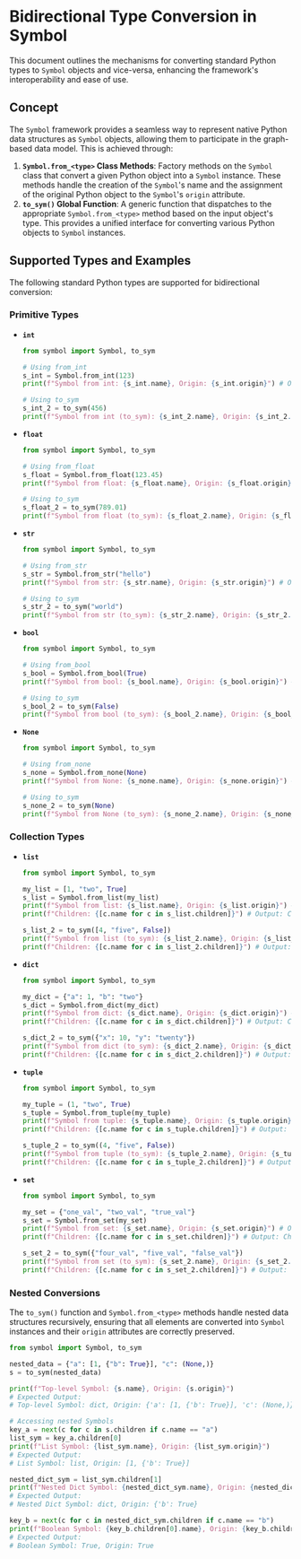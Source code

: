 # Bidirectional Type Conversion in Symbol

This document outlines the mechanisms for converting standard Python types to `Symbol` objects and vice-versa, enhancing the framework's interoperability and ease of use.

## Concept

The `Symbol` framework provides a seamless way to represent native Python data structures as `Symbol` objects, allowing them to participate in the graph-based data model. This is achieved through:

1.  **`Symbol.from_<type>` Class Methods**: Factory methods on the `Symbol` class that convert a given Python object into a `Symbol` instance. These methods handle the creation of the `Symbol`'s name and the assignment of the original Python object to the `Symbol`'s `origin` attribute.
2.  **`to_sym()` Global Function**: A generic function that dispatches to the appropriate `Symbol.from_<type>` method based on the input object's type. This provides a unified interface for converting various Python objects to `Symbol` instances.

## Supported Types and Examples

The following standard Python types are supported for bidirectional conversion:

### Primitive Types

-   **`int`**
    ```python
    from symbol import Symbol, to_sym

    # Using from_int
    s_int = Symbol.from_int(123)
    print(f"Symbol from int: {s_int.name}, Origin: {s_int.origin}") # Output: Symbol from int: 123, Origin: 123

    # Using to_sym
    s_int_2 = to_sym(456)
    print(f"Symbol from int (to_sym): {s_int_2.name}, Origin: {s_int_2.origin}") # Output: Symbol from int (to_sym): 456, Origin: 456
    ```

-   **`float`**
    ```python
    from symbol import Symbol, to_sym

    # Using from_float
    s_float = Symbol.from_float(123.45)
    print(f"Symbol from float: {s_float.name}, Origin: {s_float.origin}") # Output: Symbol from float: 123.45, Origin: 123.45

    # Using to_sym
    s_float_2 = to_sym(789.01)
    print(f"Symbol from float (to_sym): {s_float_2.name}, Origin: {s_float_2.origin}") # Output: Symbol from float (to_sym): 789.01, Origin: 789.01
    ```

-   **`str`**
    ```python
    from symbol import Symbol, to_sym

    # Using from_str
    s_str = Symbol.from_str("hello")
    print(f"Symbol from str: {s_str.name}, Origin: {s_str.origin}") # Output: Symbol from str: hello, Origin: hello

    # Using to_sym
    s_str_2 = to_sym("world")
    print(f"Symbol from str (to_sym): {s_str_2.name}, Origin: {s_str_2.origin}") # Output: Symbol from str (to_sym): world, Origin: world
    ```

-   **`bool`**
    ```python
    from symbol import Symbol, to_sym

    # Using from_bool
    s_bool = Symbol.from_bool(True)
    print(f"Symbol from bool: {s_bool.name}, Origin: {s_bool.origin}") # Output: Symbol from bool: True, Origin: True

    # Using to_sym
    s_bool_2 = to_sym(False)
    print(f"Symbol from bool (to_sym): {s_bool_2.name}, Origin: {s_bool_2.origin}") # Output: Symbol from bool (to_sym): False, Origin: False
    ```

-   **`None`**
    ```python
    from symbol import Symbol, to_sym

    # Using from_none
    s_none = Symbol.from_none(None)
    print(f"Symbol from None: {s_none.name}, Origin: {s_none.origin}") # Output: Symbol from None: None, Origin: None

    # Using to_sym
    s_none_2 = to_sym(None)
    print(f"Symbol from None (to_sym): {s_none_2.name}, Origin: {s_none_2.origin}") # Output: Symbol from None (to_sym): None, Origin: None
    ```

### Collection Types

-   **`list`**
    ```python
    from symbol import Symbol, to_sym

    my_list = [1, "two", True]
    s_list = Symbol.from_list(my_list)
    print(f"Symbol from list: {s_list.name}, Origin: {s_list.origin}") # Output: Symbol from list: list, Origin: [1, 'two', True]
    print(f"Children: {[c.name for c in s_list.children]}") # Output: Children: ['1', 'two', 'True']

    s_list_2 = to_sym([4, "five", False])
    print(f"Symbol from list (to_sym): {s_list_2.name}, Origin: {s_list_2.origin}") # Output: Symbol from list (to_sym): list, Origin: [4, 'five', False]
    print(f"Children: {[c.name for c in s_list_2.children]}") # Output: Children: ['4', 'five', 'False']
    ```

-   **`dict`**
    ```python
    from symbol import Symbol, to_sym

    my_dict = {"a": 1, "b": "two"}
    s_dict = Symbol.from_dict(my_dict)
    print(f"Symbol from dict: {s_dict.name}, Origin: {s_dict.origin}") # Output: Symbol from dict: dict, Origin: {'a': 1, 'b': 'two'}
    print(f"Children: {[c.name for c in s_dict.children]}") # Output: Children: ['a', 'b']

    s_dict_2 = to_sym({"x": 10, "y": "twenty"})
    print(f"Symbol from dict (to_sym): {s_dict_2.name}, Origin: {s_dict_2.origin}") # Output: Symbol from dict (to_sym): dict, Origin: {'x': 10, 'y': 'twenty'}
    print(f"Children: {[c.name for c in s_dict_2.children]}") # Output: Children: ['x', 'y']
    ```

-   **`tuple`**
    ```python
    from symbol import Symbol, to_sym

    my_tuple = (1, "two", True)
    s_tuple = Symbol.from_tuple(my_tuple)
    print(f"Symbol from tuple: {s_tuple.name}, Origin: {s_tuple.origin}") # Output: Symbol from tuple: tuple, Origin: (1, 'two', True)
    print(f"Children: {[c.name for c in s_tuple.children]}") # Output: Children: ['1', 'two', 'True']

    s_tuple_2 = to_sym((4, "five", False))
    print(f"Symbol from tuple (to_sym): {s_tuple_2.name}, Origin: {s_tuple_2.origin}") # Output: Symbol from tuple (to_sym): tuple, Origin: (4, 'five', False)
    print(f"Children: {[c.name for c in s_tuple_2.children]}") # Output: Children: ['4', 'five', 'False']
    ```

-   **`set`**
    ```python
    from symbol import Symbol, to_sym

    my_set = {"one_val", "two_val", "true_val"}
    s_set = Symbol.from_set(my_set)
    print(f"Symbol from set: {s_set.name}, Origin: {s_set.origin}") # Output: Symbol from set: set, Origin: {'one_val', 'two_val', 'true_val'}
    print(f"Children: {[c.name for c in s_set.children]}") # Output: Children: ['one_val', 'two_val', 'true_val'] (order may vary)

    s_set_2 = to_sym({"four_val", "five_val", "false_val"})
    print(f"Symbol from set (to_sym): {s_set_2.name}, Origin: {s_set_2.origin}") # Output: Symbol from set (to_sym): set, Origin: {'four_val', 'five_val', 'false_val'}
    print(f"Children: {[c.name for c in s_set_2.children]}") # Output: Children: ['four_val', 'five_val', 'false_val'] (order may vary)
    ```

### Nested Conversions

The `to_sym()` function and `Symbol.from_<type>` methods handle nested data structures recursively, ensuring that all elements are converted into `Symbol` instances and their `origin` attributes are correctly preserved.

```python
from symbol import Symbol, to_sym

nested_data = {"a": [1, {"b": True}], "c": (None,)}
s = to_sym(nested_data)

print(f"Top-level Symbol: {s.name}, Origin: {s.origin}")
# Expected Output:
# Top-level Symbol: dict, Origin: {'a': [1, {'b': True}], 'c': (None,)}

# Accessing nested Symbols
key_a = next(c for c in s.children if c.name == "a")
list_sym = key_a.children[0]
print(f"List Symbol: {list_sym.name}, Origin: {list_sym.origin}")
# Expected Output:
# List Symbol: list, Origin: [1, {'b': True}]

nested_dict_sym = list_sym.children[1]
print(f"Nested Dict Symbol: {nested_dict_sym.name}, Origin: {nested_dict_sym.origin}")
# Expected Output:
# Nested Dict Symbol: dict, Origin: {'b': True}

key_b = next(c for c in nested_dict_sym.children if c.name == "b")
print(f"Boolean Symbol: {key_b.children[0].name}, Origin: {key_b.children[0].origin}")
# Expected Output:
# Boolean Symbol: True, Origin: True
```
